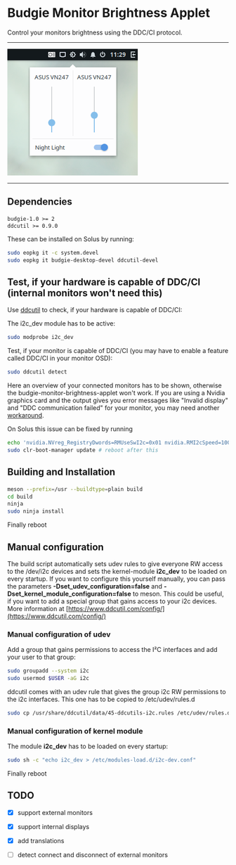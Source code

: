 # Budgie Monitor Brightness Applet

Control your monitors brightness using the DDC/CI protocol.

---

![Screenshot](data/screenshot.png)

---

## Dependencies

```
budgie-1.0 >= 2
ddcutil >= 0.9.0
```

These can be installed on Solus by running:

```bash
sudo eopkg it -c system.devel
sudo eopkg it budgie-desktop-devel ddcutil-devel
```

## Test, if your hardware is capable of DDC/CI (internal monitors won't need this)

Use [ddcutil](https://www.ddcutil.com/) to check, if your hardware is capable of DDC/CI:

The i2c_dev module has to be active:

```bash
sudo modprobe i2c_dev
```

Test, if your monitor is capable of DDC/CI (you may have to enable a feature called DDC/CI in your monitor OSD):

```bash
sudo ddcutil detect
```

Here an overview of your connected monitors has to be shown, otherwise the budgie-monitor-brightness-applet won't work.
If you are using a Nvidia graphics card and the output gives you error messages like "Invalid display" and "DDC communication failed" for your monitor, you may need another [workaround](https://www.ddcutil.com/nvidia/).



On Solus this issue can be fixed by running

```bash
echo 'nvidia.NVreg_RegistryDwords=RMUseSwI2c=0x01 nvidia.RMI2cSpeed=100' | sudo tee /etc/kernel/cmdline.d/90_nvidia.conf
sudo clr-boot-manager update # reboot after this
```

## Building and Installation

```bash
meson --prefix=/usr --buildtype=plain build
cd build
ninja
sudo ninja install
```

Finally reboot



## Manual configuration

The build script automatically sets udev rules to give everyone RW access to the /dev/i2c devices and sets the kernel-module **i2c_dev** to be loaded on every startup. If you want to configure this yourself manually, you can pass the parameters **-Dset_udev_configuration=false** and **-Dset_kernel_module_configuration=false** to meson. This could be useful, if you want to add a special group that gains access to your i2c devices. More information at  [https://www.ddcutil.com/config/](https://www.ddcutil.com/config/)



### Manual configuration of udev

Add a group that gains permissions to access the I²C interfaces and add your user to that group:

```bash
sudo groupadd --system i2c
sudo usermod $USER -aG i2c
```

ddcutil comes with an udev rule that gives the group i2c RW permissions to the i2c interfaces. This one has to be copied to /etc/udev/rules.d

```bash
sudo cp /usr/share/ddcutil/data/45-ddcutils-i2c.rules /etc/udev/rules.d
```

### Manual configuration of kernel module

The module **i2c_dev** has to be loaded on every startup:

```bash
sudo sh -c "echo i2c_dev > /etc/modules-load.d/i2c-dev.conf"
```

Finally reboot



## TODO

- [x] support external monitors

- [x] support internal displays

- [x] add translations

- [ ] detect connect and disconnect of external monitors
